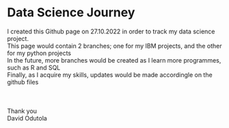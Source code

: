 <h1> Data Science Journey </h1>
I created this Github page on 27.10.2022 in order to track my data science project. <br>
This page would contain 2 branches; one for my IBM projects, and the other for my python projects <br>
In the future, more branches would be created as I learn more programmes, such as R and SQL <br>
Finally, as I acquire my skills, updates would be made accordingle on the github files <br>
<br>
<br>
<br>
Thank you<br>
David Odutola
